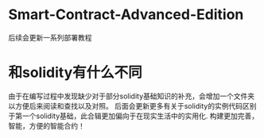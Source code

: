 # Smart-Contract-Advanced-Edition
后续会更新一系列部署教程

# 和solidity有什么不同
由于在编写过程中发现缺少对于部分solidity基础知识的补充，会增加一个文件夹以方便后来阅读和查找以及对照。
后面会更新更多有关于solidity的实例代码区别于第一个solidity基础，此合辑更加偏向于在现实生活中的实用化.
构建更加完善，智能，方便的智能合约！


